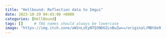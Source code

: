 ```yaml
---
title: "Hellbound: Reflection data to Imgui"
date: 2023-10-29 04:43:00 +0800
categories: [HellBound]
tags: []     # TAG names should always be lowercase
image: "https://img.itch.zone/aW1nLzEyNTQ3NDU2LnBuZw==/original/MBt6e9.png"
---
```

